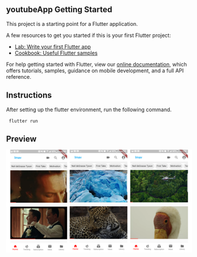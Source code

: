 ## youtubeApp Getting Started

This project is a starting point for a Flutter application.

A few resources to get you started if this is your first Flutter project:

- [Lab: Write your first Flutter app](https://flutter.dev/docs/get-started/codelab)
- [Cookbook: Useful Flutter samples](https://flutter.dev/docs/cookbook)

For help getting started with Flutter, view our
[online documentation](https://flutter.dev/docs), which offers tutorials,
samples, guidance on mobile development, and a full API reference.


## Instructions

<p>After setting up the flutter environment, run the following command.</p>


  
```
 flutter run
```
 
 

## Preview

<img src="micro2.png">
